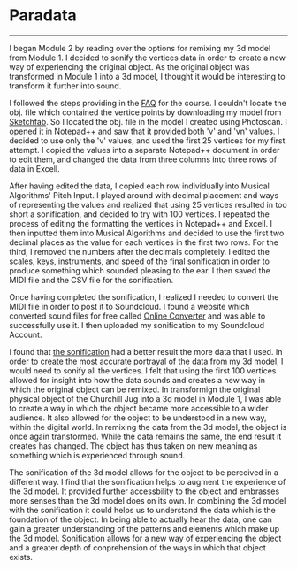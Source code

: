 # Paradata
---

I began Module 2 by reading over the options for remixing my 3d model from Module 1. I decided to sonify the vertices data in order to create a new way of experiencing the original object. As the original object was transformed in Module 1 into a 3d model, I thought it would be interesting to transform it further into sound. 

I followed the steps providing in the [FAQ](https://github.com/shawngraham/hist3812w18/wiki/How-do-I-sonify-the-data-I-created-in-Module-1%3F) for the course. I couldn't locate the obj. file which contained the vertice points by downloading my model from [Sketchfab](https://sketchfab.com/rachmj/models). So I located the obj. file in the model I created using Photoscan. I opened it in Notepad++ and saw that it provided both 'v' and 'vn' values. I decided to use only the 'v' values, and used the first 25 vertices for my first attempt. I copied the values into a separate Notepad++ document in order to edit them, and changed the data from three columns into three rows of data in Excell. 

After having edited the data, I copied each row individually into Musical Algorithms' Pitch Input. I played around with decimal placement and ways of representing the values and realized that using 25 vertices resulted in too short a sonification, and decided to try with 100 vertices. I repeated the process of editing the formatting the vertices in Notepad++ and Excell. I then inputted them into Musical Algorithms and decided to use the first two decimal places as the value for each vertices in the first two rows. For the third, I removed the numbers after the decimals completely. I edited the scales, keys, instruments, and speed of the final sonification in order to produce something which sounded pleasing to the ear. I then saved the MIDI file and the CSV file for the sonification. 

Once having completed the sonification, I realized I needed to convert the MIDI file in order to post it to Soundcloud. I found a website which converted sound files for free called [Online Converter](https://www.onlineconverter.com/midi-to-wav) and was able to successfully use it. I then uploaded my sonification to my Soundcloud Account. 

I found that [the sonification](https://soundcloud.com/user-994863578/sonified-churchill) had a better result the more data that I used. In order to create the most accurate portrayal of the data from my 3d model, I would need to sonify all the vertices. I felt that using the first 100 vertices allowed for insight into how the data sounds and creates a new way in which the original object can be remixed. In transformign the original physical object of the Churchill Jug into a 3d model in Module 1, I was able to create a way in which the object became more accessible to a wider audience. It also allowed for the object to be understood in a new way, within the digital world. In remixing the data from the 3d model, the object is once again transformed. While the data remains the same, the end result it creates has changed. The object has thus taken on new meaning as something which is experienced through sound. 

The sonification of the 3d model allows for the object to be perceived in a different way. I find that the sonification helps to augment the experience of the 3d model. It provided further accessbility to the object and embrasses more senses than the 3d model does on its own. In combining the 3d model with the sonification it could helps us to understand the data which is the foundation of the object. In being able to actually hear the data, one can gain a greater understanding of the patterns and elements which make up the 3d model. Sonification allows for a new way of experiencing the object and a greater depth of conprehension of the ways in which that object exists. 